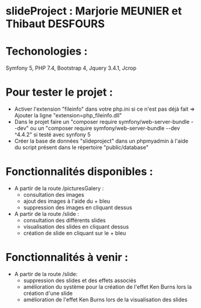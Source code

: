 # slideProject : Marjorie MEUNIER et Thibaut DESFOURS

# Techonologies :
  Symfony 5, PHP 7.4, Bootstrap 4, Jquery 3.4.1, Jcrop
  
# Pour tester le projet :
  - Activer l'extension "fileinfo" dans votre php.ini si ce n'est pas déjà fait => Ajouter la ligne "extension=php_fileinfo.dll"
  - Dans le projet faire un "composer require symfony/web-server-bundle --dev" ou un "composer require symfony/web-server-bundle --dev ^4.4.2" si testé avec synfony 5
  - Créer la base de données "slideproject" dans un phpmyadmin à l'aide du script présent dans le répertoire "public/database"
  
# Fonctionnalités disponibles :
  - A partir de la route /picturesGalery : 
      - consultation des images
      - ajout des images à l'aide du + bleu
      - suppression des images en cliquant dessus    
  - A partir de la route /slide :
      - consultation des différents slides
      - visualisation des slides en cliquant dessus
      - création de slide en cliquant sur le + bleu
      
 # Fonctionnalités à venir :
   - A partir de la route /slide:
      - suppression des slides et des effets associés
      - amélioration du système pour la création de l'effet Ken Burns lors la création d'une slide
      - amélioration de l'effet Ken Burns lors de la visualisation des slides
   


